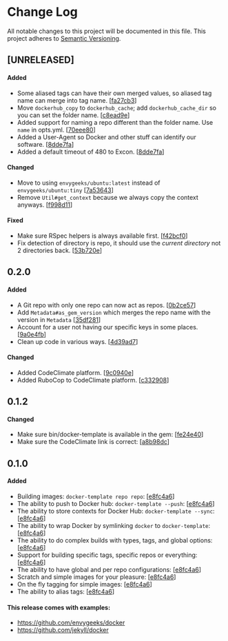 # Change Log

All notable changes to this project will be documented in this file. This
project adheres to [Semantic Versioning](http://semver.org/).

## [UNRELEASED]
#### Added
- Some aliased tags can have their own merged values, so aliased tag name can merge into tag name. [[fa27cb3][fa27cb3]]
- Move `dockerhub_copy` to `dockerhub_cache`; add `dockerhub_cache_dir` so you can set the folder name. [[c8ead9e][c8ead9e]]
- Added support for naming a repo different than the folder name.  Use `name` in opts.yml. [[70eee80][70eee80]]
- Added a User-Agent so Docker and other stuff can identify our software. [[8dde7fa][8dde7fa]]
- Added a default timeout of 480 to Excon. [[8dde7fa][8dde7fa]]

#### Changed
- Move to using `envygeeks/ubuntu:latest` instead of `envygeeks/ubuntu:tiny` [[7a53643][7a53643]]
- Remove `Util#get_context` because we always copy the context anyways. [[f998d11][f998d11]]

#### Fixed
- Make sure RSpec helpers is always available first. [[f42bcf0][f42bcf0]]
- Fix detection of directory is repo, it should use the *current directory* not 2 directories back. [[53b720e][53b720e]]

## 0.2.0
#### Added
- A Git repo with only one repo can now act as repos. [[0b2ce57][0b2ce57]]
- Add `Metadata#as_gem_version` which merges the repo name with the version in `Metadata` [[35df281][35df281]]
- Account for a user not having our specific keys in some places. [[9a0e4fb][9a0e4fb]]
- Clean up code in various ways. [[4d39ad7][4d39ad7]]

#### Changed
- Added CodeClimate platform. [[9c0940e][9c0940e]]
- Added RuboCop to CodeClimate platform. [[c332908][c332908]]

## 0.1.2
#### Changed
- Make sure bin/docker-template is available in the gem: [[fe24e40][fe24e40]]
- Make sure the CodeClimate link is correct: [[a8b98dc][a8b98dc]]

## 0.1.0
#### Added
- Building images: `docker-template repo repo`: [[e8fc4a6][e8fc4a6]]
- The ability to push to Docker hub: `docker-template --push`: [[e8fc4a6][e8fc4a6]]
- The ability to store contexts for Docker Hub: `docker-template --sync`: [[e8fc4a6][e8fc4a6]]
- The ability to wrap Docker by symlinking `docker` to `docker-template`: [[e8fc4a6][e8fc4a6]]
- The ability to do complex builds with types, tags, and global options: [[e8fc4a6][e8fc4a6]]
- Support for building specific tags, specific repos or everything: [[e8fc4a6][e8fc4a6]]
- The ability to have global and per repo configurations: [[e8fc4a6][e8fc4a6]]
- Scratch and simple images for your pleasure: [[e8fc4a6][e8fc4a6]]
- On the fly tagging for simple images: [[e8fc4a6][e8fc4a6]]
- The ability to alias tags: [[e8fc4a6][e8fc4a6]]

#### This release comes with examples:
- https://github.com/envygeeks/docker
- https://github.com/jekyll/docker

[e8fc4a6]: https://github.com/envygeeks/docker-template/commit/e8fc4a6524998d208cf595cf8c64465863548991
[fe24e40]: https://github.com/envygeeks/docker-template/commit/fe24e4062917868d8ea589c490cd5c9b0bf057a2
[a8b98dc]: https://github.com/envygeeks/docker-template/commit/a8b98dc9400d01573f9e333bb0877aa97cb7cf92
[c332908]: https://github.com/envygeeks/docker-template/commit/c3329088c639e5b9469e9ba45048f5123eedac84
[9c0940e]: https://github.com/envygeeks/docker-template/commit/9c0940e4b6db565ed63a669b8104ce907dd9e78c
[0b2ce57]: https://github.com/envygeeks/docker-template/commit/0b2ce5723d04112ba389831770c6ecd3e7f2dbce
[35df281]: https://github.com/envygeeks/docker-template/commit/35df281accd797afca1d6aafc6b82409d179dd01
[4d39ad7]: https://github.com/envygeeks/docker-template/commit/4d39ad7d95cde33aaf8f01178dbe73a9f1f14e73
[9a0e4fb]: https://github.com/envygeeks/docker-template/commit/9a0e4fb79405966f0fae288d6c9e7f38a80d764a
[53b720e]: https://github.com/envygeeks/docker-template/commit/53b720e1c6e8af6db65e6af7e5c59c86e2bd1d66
[8dde7fa]: https://github.com/envygeeks/docker-template/commit/8dde7fa9fd0867abf6602b87c28ff261adc2d06b
[70eee80]: https://github.com/envygeeks/docker-template/commit/70eee80907daec1a8b45207e3029b95c042204e6
[c8ead9e]: https://github.com/envygeeks/docker-template/commit/c8ead9e365e7dfc98555b1dedd7a5330790aec0c
[f42bcf0]: https://github.com/envygeeks/docker-template/commit/f42bcf097b03ccaf8f00dd09beb63c5bd84f1c93
[7a53643]: https://github.com/envygeeks/docker-template/commit/7a536431264dd726e087c860a05d0fdedb6a7410
[f998d11]: https://github.com/envygeeks/docker-template/commit/f998d11287365b236ef1f31634cc2661b529ba9f
[fa27cb3]: https://github.com/envygeeks/docker-template/commit/fa27cb3026fcfa3759beeacbe9bee97164a356be
